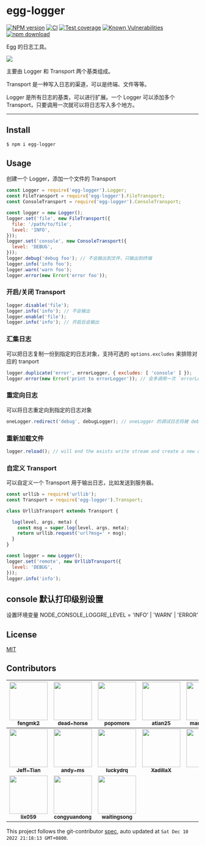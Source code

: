 # egg-logger

[![NPM version][npm-image]][npm-url]
[![CI](https://github.com/eggjs/egg-logger/actions/workflows/nodejs.yml/badge.svg)](https://github.com/eggjs/egg-logger/actions/workflows/nodejs.yml)
[![Test coverage][codecov-image]][codecov-url]
[![Known Vulnerabilities][snyk-image]][snyk-url]
[![npm download][download-image]][download-url]

[npm-image]: https://img.shields.io/npm/v/egg-logger.svg?style=flat-square
[npm-url]: https://npmjs.org/package/egg-logger
[codecov-image]: https://codecov.io/github/eggjs/egg-logger/coverage.svg?branch=master
[codecov-url]: https://codecov.io/github/eggjs/egg-logger?branch=master
[snyk-image]: https://snyk.io/test/npm/egg-logger/badge.svg?style=flat-square
[snyk-url]: https://snyk.io/test/npm/egg-logger
[download-image]: https://img.shields.io/npm/dm/egg-logger.svg?style=flat-square
[download-url]: https://npmjs.org/package/egg-logger

Egg 的日志工具。

![](diagram.png)

主要由 Logger 和 Transport 两个基类组成。

Transport 是一种写入日志的渠道，可以是终端、文件等等。

Logger 是所有日志的基类，可以进行扩展。一个 Logger 可以添加多个 Transport，只要调用一次就可以将日志写入多个地方。

---

## Install

```bash
$ npm i egg-logger
```

## Usage

创建一个 Logger，添加一个文件的 Transport

```js
const Logger = require('egg-logger').Logger;
const FileTransport = require('egg-logger').FileTransport;
const ConsoleTransport = require('egg-logger').ConsoleTransport;

const logger = new Logger();
logger.set('file', new FileTransport({
  file: '/path/to/file',
  level: 'INFO',
}));
logger.set('console', new ConsoleTransport({
  level: 'DEBUG',
}));
logger.debug('debug foo'); // 不会输出到文件，只输出到终端
logger.info('info foo');
logger.warn('warn foo');
logger.error(new Error('error foo'));
```

### 开启/关闭 Transport

```js
logger.disable('file');
logger.info('info'); // 不会输出
logger.enable('file');
logger.info('info'); // 开启后会输出
```

### 汇集日志

可以把日志复制一份到指定的日志对象，支持可选的 `options.excludes` 来排除对应的 tranport

```js
logger.duplicate('error', errorLogger, { excludes: [ 'console' ] });
logger.error(new Error('print to errorLogger')); // 会多调用一次 `errorLogger.error`
```

### 重定向日志

可以将日志重定向到指定的日志对象

```js
oneLogger.redirect('debug', debugLogger); // oneLogger 的调试日志将被 debugLogger 接管，输出过去。
```

### 重新加载文件

```js
logger.reload(); // will end the exists write stream and create a new one.
```

### 自定义 Transport

可以自定义一个 Transport 用于输出日志，比如发送到服务器。

```js
const urllib = require('urllib');
const Transport = require('egg-logger').Transport;

class UrllibTransport extends Transport {

  log(level, args, meta) {
    const msg = super.log(level, args, meta);
    return urllib.request('url?msg=' + msg);
  }
}

const logger = new Logger();
logger.set('remote', new UrllibTransport({
  level: 'DEBUG',
}));
logger.info('info');
```

## console 默认打印级别设置

设置环境变量 NODE_CONSOLE_LOGGRE_LEVEL = 'INFO' | 'WARN' | 'ERROR'

## License

[MIT](LICENSE)
<!-- GITCONTRIBUTOR_START -->

## Contributors

|[<img src="https://avatars.githubusercontent.com/u/156269?v=4" width="100px;"/><br/><sub><b>fengmk2</b></sub>](https://github.com/fengmk2)<br/>|[<img src="https://avatars.githubusercontent.com/u/985607?v=4" width="100px;"/><br/><sub><b>dead-horse</b></sub>](https://github.com/dead-horse)<br/>|[<img src="https://avatars.githubusercontent.com/u/360661?v=4" width="100px;"/><br/><sub><b>popomore</b></sub>](https://github.com/popomore)<br/>|[<img src="https://avatars.githubusercontent.com/u/227713?v=4" width="100px;"/><br/><sub><b>atian25</b></sub>](https://github.com/atian25)<br/>|[<img src="https://avatars.githubusercontent.com/u/2160731?v=4" width="100px;"/><br/><sub><b>mansonchor</b></sub>](https://github.com/mansonchor)<br/>|[<img src="https://avatars.githubusercontent.com/u/5856440?v=4" width="100px;"/><br/><sub><b>whxaxes</b></sub>](https://github.com/whxaxes)<br/>|
| :---: | :---: | :---: | :---: | :---: | :---: |
|[<img src="https://avatars.githubusercontent.com/u/3367820?v=4" width="100px;"/><br/><sub><b>Jeff-Tian</b></sub>](https://github.com/Jeff-Tian)<br/>|[<img src="https://avatars.githubusercontent.com/u/19274678?v=4" width="100px;"/><br/><sub><b>andy-ms</b></sub>](https://github.com/andy-ms)<br/>|[<img src="https://avatars.githubusercontent.com/u/1474688?v=4" width="100px;"/><br/><sub><b>luckydrq</b></sub>](https://github.com/luckydrq)<br/>|[<img src="https://avatars.githubusercontent.com/u/2842176?v=4" width="100px;"/><br/><sub><b>XadillaX</b></sub>](https://github.com/XadillaX)<br/>|[<img src="https://avatars.githubusercontent.com/u/8201516?v=4" width="100px;"/><br/><sub><b>linrf</b></sub>](https://github.com/linrf)<br/>|[<img src="https://avatars.githubusercontent.com/u/30541930?v=4" width="100px;"/><br/><sub><b>duqingyu</b></sub>](https://github.com/duqingyu)<br/>|
[<img src="https://avatars.githubusercontent.com/u/7779883?v=4" width="100px;"/><br/><sub><b>lix059</b></sub>](https://github.com/lix059)<br/>|[<img src="https://avatars.githubusercontent.com/u/2675419?v=4" width="100px;"/><br/><sub><b>congyuandong</b></sub>](https://github.com/congyuandong)<br/>|[<img src="https://avatars.githubusercontent.com/u/1763067?v=4" width="100px;"/><br/><sub><b>waitingsong</b></sub>](https://github.com/waitingsong)<br/>

This project follows the git-contributor [spec](https://github.com/xudafeng/git-contributor), auto updated at `Sat Dec 10 2022 21:18:13 GMT+0800`.

<!-- GITCONTRIBUTOR_END -->
